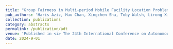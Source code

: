 ```yaml
---
title: "Group Fairness in Multi-period Mobile Facility Location Problems"
pub_authors: 'Haris Aziz, Hau Chan, Xingchen Sha, Toby Walsh, Lirong Xia *'
collection: publications
category: abstracts
permalink: /publication/adt
venue: 'Published in <i> The 24th International Conference on Autonomous Agents and Multiagent Systems (AAMAS 2025)</i> and <i> The 8th International Conference on Algorithmic Decision Theory (ADT 2024)</i>'
date: 2024-9-01
---
```





